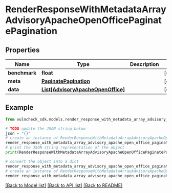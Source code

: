 # RenderResponseWithMetadataArrayAdvisoryApacheOpenOfficePaginatePagination


## Properties

Name | Type | Description | Notes
------------ | ------------- | ------------- | -------------
**benchmark** | **float** |  | [optional] 
**meta** | [**PaginatePagination**](PaginatePagination.md) |  | [optional] 
**data** | [**List[AdvisoryApacheOpenOffice]**](AdvisoryApacheOpenOffice.md) |  | [optional] 

## Example

```python
from vulncheck_sdk.models.render_response_with_metadata_array_advisory_apache_open_office_paginate_pagination import RenderResponseWithMetadataArrayAdvisoryApacheOpenOfficePaginatePagination

# TODO update the JSON string below
json = "{}"
# create an instance of RenderResponseWithMetadataArrayAdvisoryApacheOpenOfficePaginatePagination from a JSON string
render_response_with_metadata_array_advisory_apache_open_office_paginate_pagination_instance = RenderResponseWithMetadataArrayAdvisoryApacheOpenOfficePaginatePagination.from_json(json)
# print the JSON string representation of the object
print(RenderResponseWithMetadataArrayAdvisoryApacheOpenOfficePaginatePagination.to_json())

# convert the object into a dict
render_response_with_metadata_array_advisory_apache_open_office_paginate_pagination_dict = render_response_with_metadata_array_advisory_apache_open_office_paginate_pagination_instance.to_dict()
# create an instance of RenderResponseWithMetadataArrayAdvisoryApacheOpenOfficePaginatePagination from a dict
render_response_with_metadata_array_advisory_apache_open_office_paginate_pagination_from_dict = RenderResponseWithMetadataArrayAdvisoryApacheOpenOfficePaginatePagination.from_dict(render_response_with_metadata_array_advisory_apache_open_office_paginate_pagination_dict)
```
[[Back to Model list]](../README.md#documentation-for-models) [[Back to API list]](../README.md#documentation-for-api-endpoints) [[Back to README]](../README.md)


